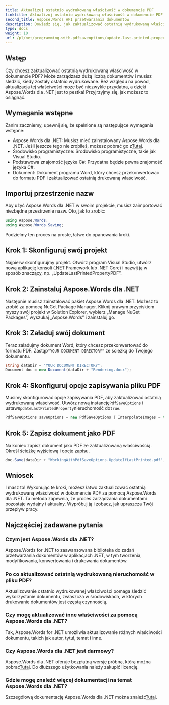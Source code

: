 ```yaml
---
title: Aktualizuj ostatnio wydrukowaną właściwość w dokumencie PDF
linktitle: Aktualizuj ostatnio wydrukowaną właściwość w dokumencie PDF
second_title: Aspose.Words API przetwarzania dokumentów
description: Dowiedz się, jak zaktualizować ostatnią wydrukowaną właściwość w dokumencie PDF za pomocą Aspose.Words dla platformy .NET, korzystając z naszego przewodnika krok po kroku.
type: docs
weight: 10
url: /pl/net/programming-with-pdfsaveoptions/update-last-printed-property/
---
```

## Wstęp

Czy chcesz zaktualizować ostatnią wydrukowaną właściwość w dokumencie PDF? Może zarządzasz dużą liczbą dokumentów i musisz śledzić, kiedy zostały ostatnio wydrukowane. Bez względu na powód, aktualizacja tej właściwości może być niezwykle przydatna, a dzięki Aspose.Words dla .NET jest to pestka! Przyjrzyjmy się, jak możesz to osiągnąć.

## Wymagania wstępne

Zanim zaczniemy, upewnij się, że spełnione są następujące wymagania wstępne:

-  Aspose.Words dla .NET: Musisz mieć zainstalowany Aspose.Words dla .NET. Jeśli jeszcze tego nie zrobiłeś, możesz pobrać go z[Tutaj](https://releases.aspose.com/words/net/).
- Środowisko programistyczne: Środowisko programistyczne, takie jak Visual Studio.
- Podstawowa znajomość języka C#: Przydatna będzie pewna znajomość języka C#.
- Dokument: Dokument programu Word, który chcesz przekonwertować do formatu PDF i zaktualizować ostatnią drukowaną właściwość.

## Importuj przestrzenie nazw

Aby użyć Aspose.Words dla .NET w swoim projekcie, musisz zaimportować niezbędne przestrzenie nazw. Oto, jak to zrobić:

```csharp
using Aspose.Words;
using Aspose.Words.Saving;
```

Podzielmy ten proces na proste, łatwe do opanowania kroki.

## Krok 1: Skonfiguruj swój projekt

Najpierw skonfigurujmy projekt. Otwórz program Visual Studio, utwórz nową aplikację konsoli (.NET Framework lub .NET Core) i nazwij ją w sposób znaczący, np. „UpdateLastPrintedPropertyPDF”.

## Krok 2: Zainstaluj Aspose.Words dla .NET

Następnie musisz zainstalować pakiet Aspose.Words dla .NET. Możesz to zrobić za pomocą NuGet Package Manager. Kliknij prawym przyciskiem myszy swój projekt w Solution Explorer, wybierz „Manage NuGet Packages”, wyszukaj „Aspose.Words” i zainstaluj go.

## Krok 3: Załaduj swój dokument

 Teraz załadujmy dokument Word, który chcesz przekonwertować do formatu PDF. Zastąp`"YOUR DOCUMENT DIRECTORY"` ze ścieżką do Twojego dokumentu.

```csharp
string dataDir = "YOUR DOCUMENT DIRECTORY";
Document doc = new Document(dataDir + "Rendering.docx");
```

## Krok 4: Skonfiguruj opcje zapisywania pliku PDF

 Musimy skonfigurować opcje zapisywania PDF, aby zaktualizować ostatnią wydrukowaną właściwość. Utwórz nową instancję`PdfSaveOptions` i ustaw`UpdateLastPrintedProperty`nieruchomość do`true`.

```csharp
PdfSaveOptions saveOptions = new PdfSaveOptions { InterpolateImages = true };
```

## Krok 5: Zapisz dokument jako PDF

Na koniec zapisz dokument jako PDF ze zaktualizowaną właściwością. Określ ścieżkę wyjściową i opcje zapisu.

```csharp
doc.Save(dataDir + "WorkingWithPdfSaveOptions.UpdateIfLastPrinted.pdf", saveOptions);
```

## Wniosek

I masz to! Wykonując te kroki, możesz łatwo zaktualizować ostatnią wydrukowaną właściwość w dokumencie PDF za pomocą Aspose.Words dla .NET. Ta metoda zapewnia, że proces zarządzania dokumentami pozostaje wydajny i aktualny. Wypróbuj ją i zobacz, jak upraszcza Twój przepływ pracy.

## Najczęściej zadawane pytania

### Czym jest Aspose.Words dla .NET?
Aspose.Words for .NET to zaawansowana biblioteka do zadań przetwarzania dokumentów w aplikacjach .NET, w tym tworzenia, modyfikowania, konwertowania i drukowania dokumentów.

### Po co aktualizować ostatnią wydrukowaną nieruchomość w pliku PDF?
Aktualizowanie ostatnio wydrukowanej właściwości pomaga śledzić wykorzystanie dokumentu, zwłaszcza w środowiskach, w których drukowanie dokumentów jest częstą czynnością.

### Czy mogę aktualizować inne właściwości za pomocą Aspose.Words dla .NET?
Tak, Aspose.Words for .NET umożliwia aktualizowanie różnych właściwości dokumentu, takich jak autor, tytuł, temat i inne.

### Czy Aspose.Words dla .NET jest darmowy?
Aspose.Words dla .NET oferuje bezpłatną wersję próbną, którą można pobrać[Tutaj](https://releases.aspose.com/). Do dłuższego użytkowania należy zakupić licencję.

### Gdzie mogę znaleźć więcej dokumentacji na temat Aspose.Words dla .NET?
Szczegółową dokumentację Aspose.Words dla .NET można znaleźć[Tutaj](https://reference.aspose.com/words/net/).